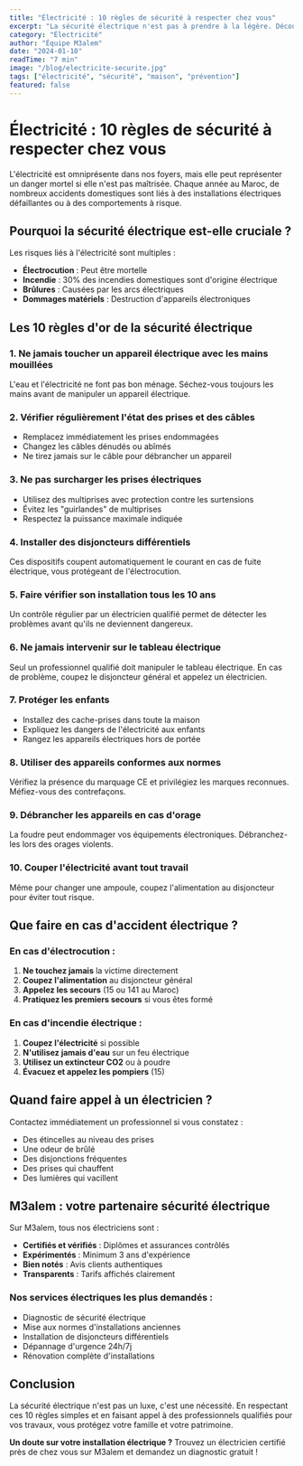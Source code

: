 ```yaml
---
title: "Électricité : 10 règles de sécurité à respecter chez vous"
excerpt: "La sécurité électrique n'est pas à prendre à la légère. Découvrez les 10 règles essentielles pour protéger votre famille et votre domicile des risques électriques."
category: "Électricité"
author: "Équipe M3alem"
date: "2024-01-10"
readTime: "7 min"
image: "/blog/electricite-securite.jpg"
tags: ["électricité", "sécurité", "maison", "prévention"]
featured: false
---
```


# Électricité : 10 règles de sécurité à respecter chez vous

L'électricité est omniprésente dans nos foyers, mais elle peut représenter un danger mortel si elle n'est pas maîtrisée. Chaque année au Maroc, de nombreux accidents domestiques sont liés à des installations électriques défaillantes ou à des comportements à risque.

## Pourquoi la sécurité électrique est-elle cruciale ?

Les risques liés à l'électricité sont multiples :
- **Électrocution** : Peut être mortelle
- **Incendie** : 30% des incendies domestiques sont d'origine électrique
- **Brûlures** : Causées par les arcs électriques
- **Dommages matériels** : Destruction d'appareils électroniques

## Les 10 règles d'or de la sécurité électrique

### 1. Ne jamais toucher un appareil électrique avec les mains mouillées
L'eau et l'électricité ne font pas bon ménage. Séchez-vous toujours les mains avant de manipuler un appareil électrique.

### 2. Vérifier régulièrement l'état des prises et des câbles
- Remplacez immédiatement les prises endommagées
- Changez les câbles dénudés ou abîmés
- Ne tirez jamais sur le câble pour débrancher un appareil

### 3. Ne pas surcharger les prises électriques
- Utilisez des multiprises avec protection contre les surtensions
- Évitez les "guirlandes" de multiprises
- Respectez la puissance maximale indiquée

### 4. Installer des disjoncteurs différentiels
Ces dispositifs coupent automatiquement le courant en cas de fuite électrique, vous protégeant de l'électrocution.

### 5. Faire vérifier son installation tous les 10 ans
Un contrôle régulier par un électricien qualifié permet de détecter les problèmes avant qu'ils ne deviennent dangereux.

### 6. Ne jamais intervenir sur le tableau électrique
Seul un professionnel qualifié doit manipuler le tableau électrique. En cas de problème, coupez le disjoncteur général et appelez un électricien.

### 7. Protéger les enfants
- Installez des cache-prises dans toute la maison
- Expliquez les dangers de l'électricité aux enfants
- Rangez les appareils électriques hors de portée

### 8. Utiliser des appareils conformes aux normes
Vérifiez la présence du marquage CE et privilégiez les marques reconnues. Méfiez-vous des contrefaçons.

### 9. Débrancher les appareils en cas d'orage
La foudre peut endommager vos équipements électroniques. Débranchez-les lors des orages violents.

### 10. Couper l'électricité avant tout travail
Même pour changer une ampoule, coupez l'alimentation au disjoncteur pour éviter tout risque.

## Que faire en cas d'accident électrique ?

### En cas d'électrocution :
1. **Ne touchez jamais** la victime directement
2. **Coupez l'alimentation** au disjoncteur général
3. **Appelez les secours** (15 ou 141 au Maroc)
4. **Pratiquez les premiers secours** si vous êtes formé

### En cas d'incendie électrique :
1. **Coupez l'électricité** si possible
2. **N'utilisez jamais d'eau** sur un feu électrique
3. **Utilisez un extincteur CO2** ou à poudre
4. **Évacuez et appelez les pompiers** (15)

## Quand faire appel à un électricien ?

Contactez immédiatement un professionnel si vous constatez :
- Des étincelles au niveau des prises
- Une odeur de brûlé
- Des disjonctions fréquentes
- Des prises qui chauffent
- Des lumières qui vacillent

## M3alem : votre partenaire sécurité électrique

Sur M3alem, tous nos électriciens sont :
- **Certifiés et vérifiés** : Diplômes et assurances contrôlés
- **Expérimentés** : Minimum 3 ans d'expérience
- **Bien notés** : Avis clients authentiques
- **Transparents** : Tarifs affichés clairement

### Nos services électriques les plus demandés :
- Diagnostic de sécurité électrique
- Mise aux normes d'installations anciennes
- Installation de disjoncteurs différentiels
- Dépannage d'urgence 24h/7j
- Rénovation complète d'installations

## Conclusion

La sécurité électrique n'est pas un luxe, c'est une nécessité. En respectant ces 10 règles simples et en faisant appel à des professionnels qualifiés pour vos travaux, vous protégez votre famille et votre patrimoine.

**Un doute sur votre installation électrique ?** Trouvez un électricien certifié près de chez vous sur M3alem et demandez un diagnostic gratuit !

